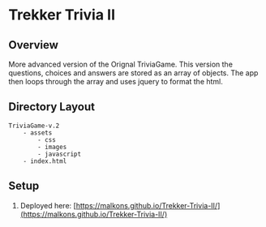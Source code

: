 # Trekker Trivia II

## Overview
More advanced version of the  Orignal TriviaGame.  This version the questions, choices and answers are stored as an array of objects. The app then loops through the array and uses jquery to format the html.

## Directory Layout
````
TriviaGame-v.2
    - assets
        - css
        - images
        - javascript
    - index.html

````

## Setup

1. Deployed here: [https://malkons.github.io/Trekker-Trivia-II/](https://malkons.github.io/Trekker-Trivia-II/)